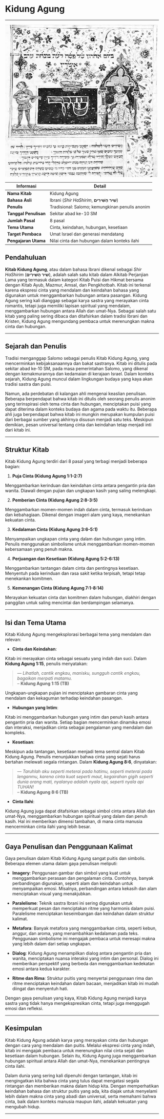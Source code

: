 # Kidung Agung

---

![Gambar Ilustrasi Kitab Kidung Agung, dikenal sebagai puisi cinta yang indah dalam Alkitab](data/img/alkitab_kidung_agung.jpg)

| **Informasi** | **Detail** |
|---|---|
| **Nama Kitab** | Kidung Agung |
| **Bahasa Asli** | Ibrani (*Shir HaShirim*, **שִׁיר הַשִּׁירִים**) |
| **Penulis** | Tradisional: Salomo; kemungkinan penulis anonim |
| **Tanggal Penulisan** | Sekitar abad ke-10 SM |
| **Jumlah Pasal** | 8 pasal |
| **Tema Utama** | Cinta, keindahan, hubungan, kesetiaan |
| **Target Pembaca** | Umat Israel dan generasi mendatang |
| **Pengajaran Utama** | Nilai cinta dan hubungan dalam konteks ilahi |

## Pendahuluan

**Kitab Kidung Agung**, atau dalam bahasa Ibrani dikenal sebagai *Shir HaShirim* (**שִׁיר הַשִּׁירִים**), adalah salah satu kitab dalam Alkitab Perjanjian Lama yang termasuk dalam kategori Kitab Puisi dan Hikmat bersama dengan Kitab Ayub, Mazmur, Amsal, dan Pengkhotbah. Kitab ini terkenal karena ekspresi cinta yang mendalam dan keindahan bahasa yang digunakan untuk menggambarkan hubungan antara pasangan. Kidung Agung sering kali dianggap sebagai karya sastra yang merayakan cinta romantis, tetapi juga memiliki lapisan spiritual yang mendalam, menggambarkan hubungan antara Allah dan umat-Nya. Sebagai salah satu kitab yang paling sering dibaca dan ditafsirkan dalam tradisi Ibrani dan Kristen, Kidung Agung mengundang pembaca untuk merenungkan makna cinta dan hubungan.

---

## Sejarah dan Penulis

Tradisi menganggap Salomo sebagai penulis Kitab Kidung Agung, yang mencerminkan kebijaksanaannya dan bakat sastranya. Kitab ini ditulis pada sekitar abad ke-10 SM, pada masa pemerintahan Salomo, yang dikenal dengan kemakmurannya dan kedamaian di kerajaan Israel. Dalam konteks sejarah, Kidung Agung muncul dalam lingkungan budaya yang kaya akan tradisi sastra dan puisi.

Namun, ada perdebatan di kalangan ahli mengenai keaslian penulisan. Beberapa berpendapat bahwa kitab ini ditulis oleh seorang penulis anonim yang terinspirasi oleh tema cinta dan hubungan, menciptakan puisi yang dapat diterima dalam konteks budaya dan agama pada waktu itu. Beberapa ahli juga berpendapat bahwa kitab ini mungkin merupakan kumpulan puisi dari berbagai sumber yang akhirnya disusun menjadi satu teks. Meskipun demikian, pesan universal tentang cinta dan keindahan tetap menjadi inti dari kitab ini.

---

## Struktur Kitab

Kitab Kidung Agung terdiri dari 8 pasal yang terbagi menjadi beberapa bagian:

1. **Puja Cinta (Kidung Agung 1:1-2:7)**  

Menggambarkan kerinduan dan keindahan cinta antara pengantin pria dan wanita. Diawali dengan pujian dan ungkapan kasih yang saling melengkapi.

2. **Pemberian Cinta (Kidung Agung 2:8-3:5)**  

Menggambarkan momen-momen indah dalam cinta, termasuk kerinduan dan kebahagiaan. Dikenal dengan imageri alam yang kaya, menekankan kekuatan cinta.

3. **Kedalaman Cinta (Kidung Agung 3:6-5:1)**  

Menyampaikan ungkapan cinta yang dalam dan hubungan yang intim. Penulis menggunakan simbolisme untuk menggambarkan momen-momen kebersamaan yang penuh makna.

4. **Perjuangan dan Kesetiaan (Kidung Agung 5:2-6:13)**  

Menggambarkan tantangan dalam cinta dan pentingnya kesetiaan. Menyentuh pada kerinduan dan rasa sakit ketika terpisah, tetapi tetap menekankan komitmen.

5. **Kemenangan Cinta (Kidung Agung 7:1-8:14)**  

Merayakan kekuatan cinta dan komitmen dalam hubungan, diakhiri dengan panggilan untuk saling mencintai dan berdampingan selamanya.

---

## Isi dan Tema Utama

Kitab Kidung Agung mengeksplorasi berbagai tema yang mendalam dan relevan:

- **Cinta dan Keindahan**:  

Kitab ini merayakan cinta sebagai sesuatu yang indah dan suci. Dalam **Kidung Agung 1:15**, penulis menyatakan:

> *— Lihatlah, cantik engkau, manisku, sungguh cantik engkau, bagaikan merpati matamu.*  
> – **Kidung Agung 1:15 (TB)**

Ungkapan-ungkapan pujian ini menciptakan gambaran cinta yang mendalam dan kekaguman terhadap keindahan pasangan.

- **Hubungan yang Intim**:  

Kitab ini menggambarkan hubungan yang intim dan penuh kasih antara pengantin pria dan wanita. Setiap bagian mencerminkan dinamika emosi dan interaksi, menjadikan cinta sebagai pengalaman yang mendalam dan kompleks.

- **Kesetiaan**:  

Meskipun ada tantangan, kesetiaan menjadi tema sentral dalam Kitab Kidung Agung. Penulis menunjukkan bahwa cinta yang sejati harus bertahan melewati segala rintangan. Dalam **Kidung Agung 8:6**, dinyatakan:

> *— Taruhlah aku seperti meterai pada hatimu, seperti meterai pada lenganmu, karena cinta kuat seperti maut, kegairahan gigih seperti dunia orang mati, nyalanya adalah nyala api, seperti nyala api TUHAN!*  
> – **Kidung Agung 8:6 (TB)**

- **Cinta Ilahi**:  

Kidung Agung juga dapat ditafsirkan sebagai simbol cinta antara Allah dan umat-Nya, menggambarkan hubungan spiritual yang dalam dan penuh kasih. Hal ini memberikan dimensi tambahan, di mana cinta manusia mencerminkan cinta ilahi yang lebih besar.

---

## Gaya Penulisan dan Penggunaan Kalimat

Gaya penulisan dalam Kitab Kidung Agung sangat puitis dan simbolis. Beberapa elemen utama dalam gaya penulisan meliputi:

- **Imagery**: Penggunaan gambar dan simbol yang kuat untuk menggambarkan perasaan dan pengalaman cinta. Contohnya, banyak perbandingan digunakan, seperti alam dan keindahan untuk menyampaikan emosi. Misalnya, perbandingan antara kekasih dan alam menciptakan visual yang menakjubkan.

- **Paralelisme**: Teknik sastra Ibrani ini sering digunakan untuk memperkuat pesan dan menciptakan ritme yang harmonis dalam puisi. Paralelisme menciptakan keseimbangan dan keindahan dalam struktur kalimat.

- **Metafora**: Banyak metafora yang menggambarkan cinta, seperti kebun, anggur, dan aroma, yang menambahkan kedalaman pada teks. Penggunaan simbolisme ini mengajak pembaca untuk meresapi makna yang lebih dalam dari setiap ungkapan.

- **Dialog**: Kidung Agung menampilkan dialog antara pengantin pria dan wanita, menciptakan nuansa interaksi yang intim dan personal. Dialog ini memberikan perspektif yang berbeda dan menggambarkan kedekatan emosi antara kedua karakter.

- **Ritme dan Rima**: Struktur puitis yang menyertai penggunaan rima dan ritme menciptakan keindahan dalam bacaan, menjadikan kitab ini mudah diingat dan menyentuh hati.

Dengan gaya penulisan yang kaya, Kitab Kidung Agung menjadi karya sastra yang tidak hanya mengekspresikan cinta, tetapi juga menggugah emosi dan refleksi.

---

## Kesimpulan

Kitab Kidung Agung adalah karya yang merayakan cinta dan hubungan dengan cara yang mendalam dan puitis. Melalui ekspresi cinta yang indah, kitab ini mengajak pembaca untuk merenungkan nilai cinta sejati dan kesetiaan dalam hubungan. Selain itu, Kidung Agung juga menggambarkan hubungan spiritual antara Allah dan umat-Nya, menekankan pentingnya cinta ilahi.

Dalam dunia yang sering kali dipenuhi dengan tantangan, kitab ini mengingatkan kita bahwa cinta yang tulus dapat mengatasi segala rintangan dan memberikan makna dalam hidup kita. Dengan memperhatikan keindahan bahasa dan struktur puitis yang ada, kita diajak untuk menyelami lebih dalam makna cinta yang abadi dan universal, serta memahami bahwa cinta, baik dalam konteks manusia maupun ilahi, adalah kekuatan yang mengubah hidup.

---